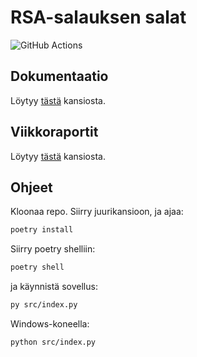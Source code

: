 # RSA-salauksen salat

![GitHub Actions](https://github.com/rundjan/rsaSalaus/workflows/CI/badge.svg)

## Dokumentaatio

Löytyy 
[tästä](https://github.com/rundtjan/rsaSalaus/tree/master/dokumentaatio) 
kansiosta.  

## Viikkoraportit

Löytyy [tästä](https://github.com/rundtjan/rsaSalaus/tree/master/viikkoraportit) kansiosta.

## Ohjeet  

Kloonaa repo. Siirry juurikansioon, ja ajaa:  
```bash
poetry install
```
Siirry poetry shelliin:  
```bash
poetry shell
```
ja käynnistä sovellus:
```bash
py src/index.py
```
Windows-koneella:
```bash
python src/index.py
```
